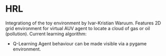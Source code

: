 # HRL
Integrationg of the toy environment by Ivar-Kristian Waruum.
Features 2D grid environment for virtual AUV agent to locate a cloud of gas or oil (pollution).
Current learning algorithm:
 - Q-Learning
Agent behaviour can be made visible via a pygame environment.